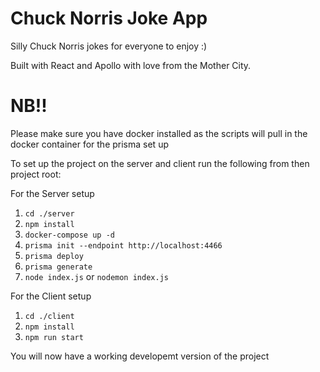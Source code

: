 # Chuck Norris Joke App

Silly Chuck Norris jokes for everyone to enjoy :)

Built with React and Apollo with love from the Mother City.

# NB!!

Please make sure you have docker installed as the scripts will pull in the docker container for the prisma set up

To set up the project on the server and client run the following from then project root:

For the Server setup

1. `cd ./server`
2. `npm install`
3. `docker-compose up -d`
4. `prisma init --endpoint http://localhost:4466`
5. `prisma deploy`
6. `prisma generate`
7. `node index.js` or `nodemon index.js`

For the Client setup

1. `cd ./client`
2. `npm install`
3. `npm run start`

You will now have a working developemt version of the project
